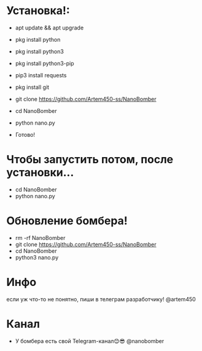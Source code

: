 # Установка!:

* apt update && apt upgrade
* pkg install python
* pkg install python3
* pkg install python3-pip

* pip3 install requests
* pkg install git
* git clone https://github.com/Artem450-ss/NanoBomber
* cd NanoBomber
* python nano.py
* Готово!

# Чтобы запустить потом, после установки...
* cd NanoBomber
* python nano.py

# Обновление бомбера!
* rm -rf NanoBomber
* git clone https://github.com/Artem450-ss/NanoBomber
* cd NanoBomber
* python3 nano.py

# Инфо
если уж что-то не понятно, пиши в телеграм разработчику! @artem450

# Канал

* У бомбера есть свой Telegram-канал😊😎 @nanobomber
